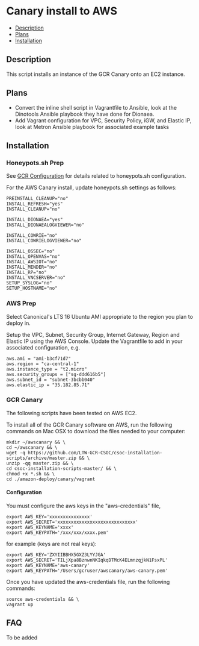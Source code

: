 # Canary install to AWS

  * [Description](#description)
  * [Plans](#plans)
  * [Installation](#installation)
  
## Description 
This script installs an instance of the GCR Canary onto an EC2 instance.
  
## Plans
 * Convert the inline shell script in Vagrantfile to Ansible, look at the Dinotools Ansible playbook they have done for Dionaea.
 * Add Vagrant configuration for VPC, Security Policy, iGW, and Elastic IP, look at Metron Ansible playbook for associated example tasks
  
## Installation
### Honeypots.sh Prep
See [GCR Configuration](https://github.com/LTW-GCR-CSOC/csoc-installation-scripts) for details related to honeypots.sh configuration.

For the AWS Canary install, update honeypots.sh settings as follows:
```
PREINSTALL_CLEANUP="no"
INSTALL_REFRESH="yes"
INSTALL_CLEANUP="no"

INSTALL_DIONAEA="yes"  
INSTALL_DIONAEALOGVIEWER="no"  

INSTALL_COWRIE="no"  
INSTALL_COWRIELOGVIEWER="no"  

INSTALL_OSSEC="no"  
INSTALL_OPENVAS="no" 
INSTALL_AWSIOT="no" 
INSTALL_MENDER="no" 
INSTALL_RP="no"
INSTALL_VNCSERVER="no"
SETUP_SYSLOG="no"
SETUP_HOSTNAME="no" 
```

### AWS Prep
Select Canonical's LTS 16 Ubuntu AMI appropriate to the region you plan to deploy in. 

Setup the VPC, Subnet, Security Group, Internet Gateway, Region and Elastic IP using the AWS Console.   Update the Vagrantfile to add in your associated configuration, e.g.

```
aws.ami = "ami-b3cf71d7"
aws.region = "ca-central-1"
aws.instance_type = "t2.micro"
aws.security_groups = ["sg-ddd616b5"]
aws.subnet_id = "subnet-3bcbb040"
aws.elastic_ip = "35.182.85.71"
```

### GCR Canary
The following scripts have been tested on AWS EC2.

To install all of the GCR Canary software on AWS, run the following commands on Mac OSX to download the files needed to your computer:
```
mkdir ~/awscanary && \
cd ~/awscanary && \
wget -q https://github.com/LTW-GCR-CSOC/csoc-installation-scripts/archive/master.zip && \
unzip -qq master.zip && \
cd csoc-installation-scripts-master/ && \
chmod +x *.sh && \
cd ./amazon-deploy/canary/vagrant
```

#### Configuration
You must configure the aws keys in the "aws-credentials" file,
```
export AWS_KEY='xxxxxxxxxxxxxxx'
export AWS_SECRET='xxxxxxxxxxxxxxxxxxxxxxxxxxxxx'
export AWS_KEYNAME='xxxx'
export AWS_KEYPATH='/xxx/xxx/xxxx.pem'
```

for example (keys are not real keys):
```
export AWS_KEY='ZXYIIBBHX5GXZ3LYYJGA'
export AWS_SECRET='TILjXpa8BznwnNKIqkqDTMcK4ELmnzqjkN1FsxPL'
export AWS_KEYNAME='aws-canary'
export AWS_KEYPATH='/Users/gcruser/awscanary/aws-canary.pem'
```

Once you have updated the aws-credentials file, run the following commands:
```
source aws-credentials && \
vagrant up 
```

## FAQ
To be added
